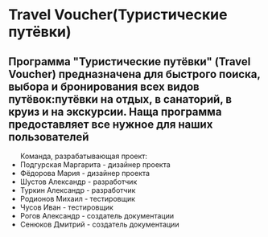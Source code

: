 <h1>Travel Voucher(Туристические путёвки)</h1>

<h2>Программа "Туристические путёвки" (Travel Voucher) предназначена для быстрого поиска, выбора и бронирования всех видов путёвок:путёвки на отдых, в санаторий, в круиз и на экскурсии. Наща программа предоставляет все нужное для наших пользователей</h2>

<ul>
    Команда, разрабатывающая проект:
  <li>Подгурская Маргарита - дизайнер проекта</li>
  <li>Фёдорова Мария - дизайнер проекта</li>
  <li>Шустов Александр - разработчик</li>
  <li>Туркин Александр - разработчик</li>
  <li>Родионов Михаил - тестировщик</li>
  <li>Чусов Иван - тестировщик</li>
  <li>Рогов Александр - создатель документации</li>
  <li>Сенюков Дмитрий - создатель документации</li>
</ul>
